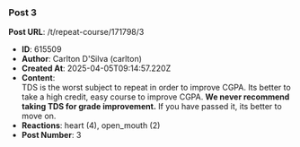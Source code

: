 ### Post 3
**Post URL**: /t/repeat-course/171798/3
- **ID**: 615509
- **Author**: Carlton D'Silva (carlton)
- **Created At**: 2025-04-05T09:14:57.220Z
- **Content**:  
  TDS is the worst subject to repeat in order to improve CGPA.
Its better to take a high credit, easy course to improve CGPA. <strong>We never recommend taking TDS for grade improvement.</strong> If you have passed it, its better to move on.
- **Reactions**: heart (4), open_mouth (2)
- **Post Number**: 3

